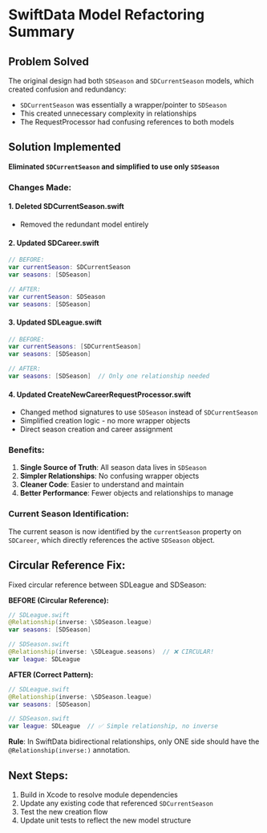# SwiftData Model Refactoring Summary

## Problem Solved
The original design had both `SDSeason` and `SDCurrentSeason` models, which created confusion and redundancy:
- `SDCurrentSeason` was essentially a wrapper/pointer to `SDSeason`
- This created unnecessary complexity in relationships
- The RequestProcessor had confusing references to both models

## Solution Implemented
**Eliminated `SDCurrentSeason` and simplified to use only `SDSeason`**

### Changes Made:

#### 1. Deleted SDCurrentSeason.swift
- Removed the redundant model entirely

#### 2. Updated SDCareer.swift
```swift
// BEFORE:
var currentSeason: SDCurrentSeason
var seasons: [SDSeason]

// AFTER:
var currentSeason: SDSeason
var seasons: [SDSeason]
```

#### 3. Updated SDLeague.swift
```swift
// BEFORE:
var currentSeasons: [SDCurrentSeason]
var seasons: [SDSeason]

// AFTER:
var seasons: [SDSeason]  // Only one relationship needed
```

#### 4. Updated CreateNewCareerRequestProcessor.swift
- Changed method signatures to use `SDSeason` instead of `SDCurrentSeason`
- Simplified creation logic - no more wrapper objects
- Direct season creation and career assignment

### Benefits:
1. **Single Source of Truth**: All season data lives in `SDSeason`
2. **Simpler Relationships**: No confusing wrapper objects
3. **Cleaner Code**: Easier to understand and maintain
4. **Better Performance**: Fewer objects and relationships to manage

### Current Season Identification:
The current season is now identified by the `currentSeason` property on `SDCareer`, which directly references the active `SDSeason` object.

## Circular Reference Fix:
Fixed circular reference between SDLeague and SDSeason:

**BEFORE (Circular Reference):**
```swift
// SDLeague.swift
@Relationship(inverse: \SDSeason.league)
var seasons: [SDSeason]

// SDSeason.swift  
@Relationship(inverse: \SDLeague.seasons)  // ❌ CIRCULAR!
var league: SDLeague
```

**AFTER (Correct Pattern):**
```swift
// SDLeague.swift
@Relationship(inverse: \SDSeason.league)
var seasons: [SDSeason]

// SDSeason.swift
var league: SDLeague  // ✅ Simple relationship, no inverse
```

**Rule**: In SwiftData bidirectional relationships, only ONE side should have the `@Relationship(inverse:)` annotation.

## Next Steps:
1. Build in Xcode to resolve module dependencies
2. Update any existing code that referenced `SDCurrentSeason`
3. Test the new creation flow
4. Update unit tests to reflect the new model structure
